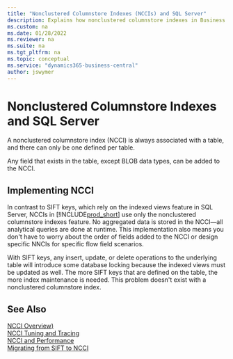 ```yaml
---
title: "Nonclustered Columnstore Indexes (NCCIs) and SQL Server"
description: Explains how nonclustered columnstore indexes in Business Central tables work with SQL Server.
ms.custom: na
ms.date: 01/28/2022
ms.reviewer: na
ms.suite: na
ms.tgt_pltfrm: na
ms.topic: conceptual
ms.service: "dynamics365-business-central"
author: jswymer
---
```

# Nonclustered Columnstore Indexes and SQL Server

A nonclustered columnstore index \(NCCI\) is always associated with a table, and there can only be one defined per table.  

Any field that exists in the table, except BLOB data types, can be added to the NCCI.

## Implementing NCCI

In contrast to SIFT keys, which rely on the indexed views feature in SQL Server, NCCIs in [!INCLUDE[prod_short](includes/prod_short.md)] use only the nonclustered columnstore indexes feature. No aggregated data is stored in the NCCI&mdash;all analytical queries are done at runtime. This implementation also means you don't have to worry about the order of fields added to the NCCI or design specific NNCIs for specific flow field scenarios. 

With SIFT keys, any insert, update, or delete operations to the underlying table will introduce some database locking because the indexed views must be updated as well. The more SIFT keys that are defined on the table, the more index maintenance is needed. This problem doesn't exist with a nonclustered columnstore index.  

## See Also

[NCCI Overview)](devenv-ncci-technology.md)  
[NCCI Tuning and Tracing](devenv-ncci-Tuning-and-Tracing.md)  
[NCCI and Performance](devenv-ncci-Performance.md)  
[Migrating from SIFT to NCCI](devenv-migrating-from-sift-to-ncci.md)  
